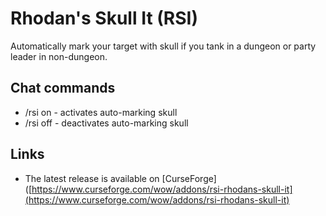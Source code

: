 Rhodan's Skull It (RSI)
=======================

Automatically mark your target with skull if you tank in a dungeon or party leader in non-dungeon.

Chat commands
-------------

* /rsi on - activates auto-marking skull
* /rsi off - deactivates auto-marking skull

Links
-----

* The latest release is available on [CurseForge]([https://www.curseforge.com/wow/addons/rsi-rhodans-skull-it](https://www.curseforge.com/wow/addons/rsi-rhodans-skull-it)
